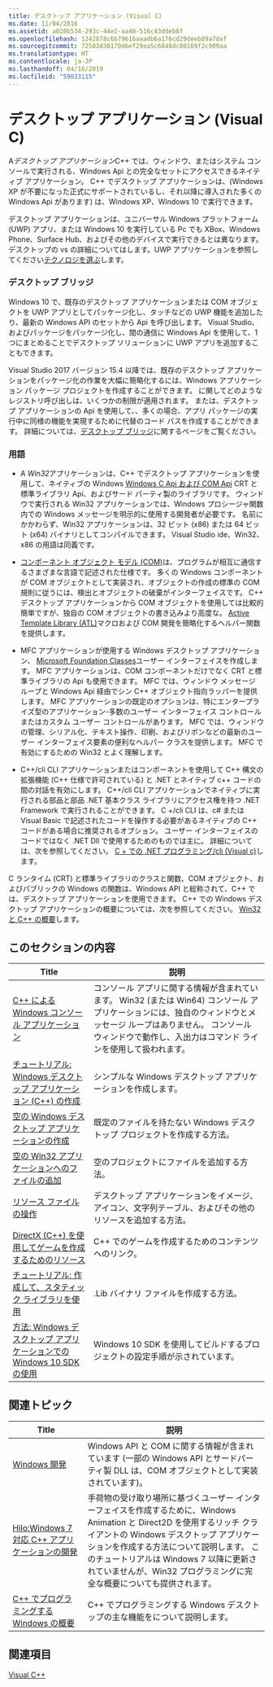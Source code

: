 ```yaml
---
title: デスクトップ アプリケーション (Visual C)
ms.date: 11/04/2016
ms.assetid: a020b534-293c-44e2-aa48-516c43ddeb8f
ms.openlocfilehash: 1242878c6b79616aaadb6a176cd29deeb89a7daf
ms.sourcegitcommit: 72583d30170d6ef29ea5c6848dc00169f2c909aa
ms.translationtype: HT
ms.contentlocale: ja-JP
ms.lasthandoff: 04/18/2019
ms.locfileid: "59033115"
---
```

# <a name="desktop-applications-visual-c"></a>デスクトップ アプリケーション (Visual C)

A*デスクトップ アプリケーション*C++ では、ウィンドウ、またはシステム コンソールで実行される、Windows Api との完全なセットにアクセスできるネイティブ アプリケーション。 C++ でデスクトップ アプリケーションは、(Windows XP が不要になった正式にサポートされているし、それ以降に導入された多くの Windows Api があります) は、Windows XP、Windows 10 で実行できます。

デスクトップ アプリケーションは、ユニバーサル Windows プラットフォーム (UWP) アプリ、または Windows 10 を実行している Pc でも XBox、Windows Phone、Surface Hub、およびその他のデバイスで実行できるとは異なります。 デスクトップの vs の詳細についてはします。UWP アプリケーションを参照してください[テクノロジを選ぶ](/windows/desktop/choose-your-technology)します。

### <a name="desktop-bridge"></a>デスクトップ ブリッジ

Windows 10 で、既存のデスクトップ アプリケーションまたは COM オブジェクトを UWP アプリとしてパッケージ化し、タッチなどの UWP 機能を追加したり、最新の Windows API のセットから Api を呼び出します。 Visual Studio、およびパッケージをパッケージ化し、間の通信に Windows Api を使用して、1 つにまとめることでデスクトップ ソリューションに UWP アプリを追加することもできます。

Visual Studio 2017 バージョン 15.4 以降では、既存のデスクトップ アプリケーションをパッケージ化の作業を大幅に簡略化するには、Windows アプリケーション パッケージ プロジェクトを作成することができます。 に関してどのようなレジストリ呼び出しは、いくつかの制限が適用されます。 または、デスクトップ アプリケーションの Api を使用して、、多くの場合、アプリ パッケージの実行中に同様の機能を実現するために代替のコード パスを作成することができます。 詳細については、[デスクトップ ブリッジ](/windows-uwp/porting/desktop-to-uwp-root)に関するページをご覧ください。

### <a name="terminology"></a>用語

- A *Win32*アプリケーションは、C++ でデスクトップ アプリケーションを使用して、ネイティブの Windows [Windows C Api および COM Api](/windows/desktop/apiindex/windows-api-list) CRT と標準ライブラリ Api、およびサード パーティ製のライブラリです。 ウィンドウで実行される Win32 アプリケーションでは、Windows プロシージャ関数内での Windows メッセージを明示的に使用する開発者が必要です。 名前にかかわらず、Win32 アプリケーションは、32 ビット (x86) または 64 ビット (x64) バイナリとしてコンパイルできます。 Visual Studio ide、Win32、x86 の用語は同義です。

- [コンポーネント オブジェクト モデル (COM)](/windows/desktop/com/the-component-object-model)は、プログラムが相互に通信するさまざまな言語で記述された仕様です。 多くの Windows コンポーネントが COM オブジェクトとして実装され、オブジェクトの作成の標準の COM 規則に従うには、検出とオブジェクトの破棄がインターフェイスです。  C++ デスクトップ アプリケーションから COM オブジェクトを使用しては比較的簡単ですが、独自の COM オブジェクトの書き込みより高度な。 [Active Template Library (ATL)](../atl/atl-com-desktop-components.md)マクロおよび COM 開発を簡略化するヘルパー関数を提供します。

- MFC アプリケーションが使用する Windows デスクトップ アプリケーション、 [Microsoft Foundation Classes](../mfc/mfc-desktop-applications.md)ユーザー インターフェイスを作成します。 MFC アプリケーションは、COM コンポーネントだけでなく CRT と標準ライブラリの Api も使用できます。 MFC では、ウィンドウ メッセージ ループと Windows Api 経由でシン C++ オブジェクト指向ラッパーを提供します。 MFC アプリケーションの既定のオプションは、特にエンタープライズ型のアプリケーション-多数のユーザー インターフェイス コントロールまたはカスタム ユーザー コントロールがあります。 MFC では、ウィンドウの管理、シリアル化、テキスト操作、印刷、およびリボンなどの最新のユーザー インターフェイス要素の便利なヘルパー クラスを提供します。 MFC で有効にするための Win32 とよく理解します。

- C++/cli CLI アプリケーションまたはコンポーネントを使用して C++ 構文の拡張機能 (C++ 仕様で許可されている) と .NET とネイティブ c++ コードの間の対話を有効にします。  C++/cli CLI アプリケーションでネイティブに実行される部品と部品 .NET 基本クラス ライブラリにアクセス権を持つ .NET Framework で実行されることができます。 C +/cli CLI は、c# または Visual Basic で記述されたコードを操作する必要があるネイティブの C++ コードがある場合に推奨されるオプション。 ユーザー インターフェイスのコードではなく .NET Dll で使用するためのものでは主に。 詳細については、次を参照してください。 [C + での .NET プログラミング/cli (Visual c)](../dotnet/dotnet-programming-with-cpp-cli-visual-cpp.md)します。

C ランタイム (CRT) と標準ライブラリのクラスと関数、COM オブジェクト、およびパブリックの Windows の関数は、Windows API と総称されて、C++ では、デスクトップ アプリケーションを使用できます。 C++ での Windows デスクトップ アプリケーションの概要については、次を参照してください。 [Win32 と C++ の概要](/windows/desktop/LearnWin32/learn-to-program-for-windows)します。

## <a name="in-this-section"></a>このセクションの内容

|Title|説明|
|-----------|-----------------|
|[C++ による Windows コンソール アプリケーション](console-applications-in-visual-cpp.md)|コンソール アプリに関する情報が含まれています。 Win32 (または Win64) コンソール アプリケーションには、独自のウィンドウとメッセージ ループはありません。 コンソール ウィンドウで動作し、入出力はコマンド ラインを使用して扱われます。|
|[チュートリアル: Windows デスクトップ アプリケーション (C++) の作成](walkthrough-creating-windows-desktop-applications-cpp.md)|シンプルな Windows デスクトップ アプリケーションを作成します。|
|[空の Windows デスクトップ アプリケーションの作成](creating-an-empty-windows-desktop-application.md)|既定のファイルを持たない Windows デスクトップ プロジェクトを作成する方法。|
|[空の Win32 アプリケーションへのファイルの追加](adding-files-to-an-empty-win32-applications.md)|空のプロジェクトにファイルを追加する方法。|
|[リソース ファイルの操作](working-with-resource-files.md)|デスクトップ アプリケーションをイメージ、アイコン、文字列テーブル、およびその他のリソースを追加する方法。|
|[DirectX (C++) を使用してゲームを作成するためのリソース](resources-for-creating-a-game-using-directx.md)|C++ でのゲームを作成するためのコンテンツへのリンク。|
|[チュートリアル: 作成して、スタティック ライブラリを使用](walkthrough-creating-and-using-a-static-library-cpp.md)|.Lib バイナリ ファイルを作成する方法。|
|[方法: Windows デスクトップ アプリケーションでの Windows 10 SDK の使用](how-to-use-the-windows-10-sdk-in-a-windows-desktop-application.md)|Windows 10 SDK を使用してビルドするプロジェクトの設定手順が示されています。|

## <a name="related-articles"></a>関連トピック

|Title|説明|
|-----------|-----------------|
|[Windows 開発](/windows/desktop/index)|Windows API と COM に関する情報が含まれています (一部の Windows API とサードパーティ製 DLL は、COM オブジェクトとして実装されています)。|
|[Hilo:Windows 7 対応 C++ アプリケーションの開発](https://msdn.microsoft.com/library/windows/desktop/ff708696.aspx)|手荷物の受け取り場所に基づくユーザー インターフェイスを作成するために、Windows Animation と Direct2D を使用するリッチ クライアントの Windows デスクトップ アプリケーションを作成する方法について説明します。  このチュートリアルは Windows 7 以降に更新されていませんが、Win32 プログラミングに完全な概要についても提供されます。|
|[C++ でプログラミングする Windows の概要](overview-of-windows-programming-in-cpp.md)|C++ でプログラミングする Windows デスクトップの主な機能をについて説明します。|

## <a name="see-also"></a>関連項目

[Visual C++](../overview/visual-cpp-in-visual-studio.md)